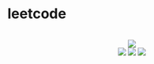 # leetcode

<div align="center">
<br/>
<img src="https://img.shields.io/badge/Solved-480/3093%20=%2015%25-blue.svg?style=flat-square" />
<br/>
<img src="https://img.shields.io/badge/Easy-214/783-5CB85D.svg?style=flat-square" />
<img src="https://img.shields.io/badge/Medium-208/1623-F0AE4E.svg?style=flat-square" />
<img src="https://img.shields.io/badge/Hard-58/687-D95450.svg?style=flat-square" />
</div>
